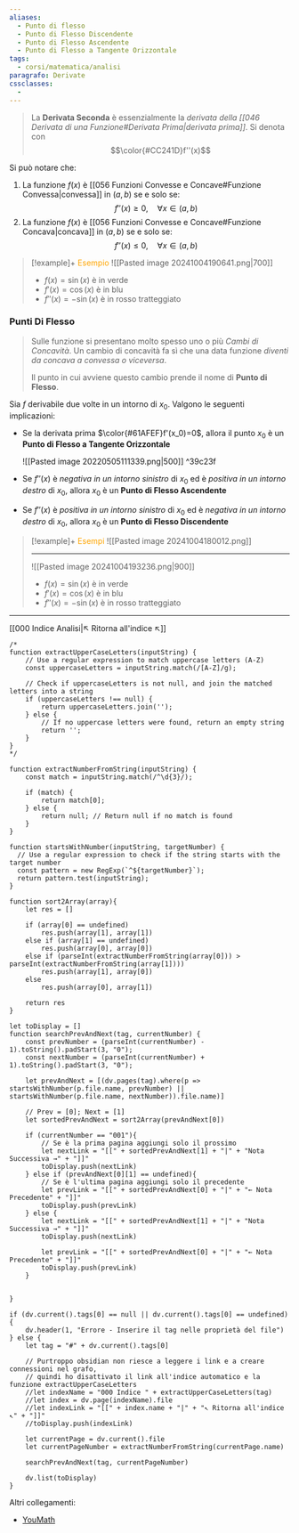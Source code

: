 ```yaml
---
aliases:
  - Punto di flesso
  - Punto di Flesso Discendente
  - Punto di Flesso Ascendente
  - Punto di Flesso a Tangente Orizzontale
tags:
  - corsi/matematica/analisi
paragrafo: Derivate
cssclasses:
  - 
---
```

>La **Derivata Seconda** è essenzialmente la *derivata della [[046 Derivata di una Funzione#Derivata Prima|derivata prima]]*. Si denota con $$\color{#CC241D}f''(x)$$

Si può notare che:
1. La funzione $f(x)$ è [[056 Funzioni Convesse e Concave#Funzione Convessa|convessa]] in $(a,b)$ se e solo se: $$f''(x)\geq0,\quad \forall x\in(a,b)$$
2. La funzione $f(x)$ è [[056 Funzioni Convesse e Concave#Funzione Concava|concava]] in $(a,b)$ se e solo se: $$f''(x)\leq0,\quad \forall x\in(a,b)$$

> [!example]+ <font color="orange">Esempio</font>
>![[Pasted image 20241004190641.png|700]]
>- $f(x)=\sin(x)$ è in verde
>- $f'(x)=\cos(x)$ è in blu
>- $f''(x)=-\sin(x)$ è in rosso tratteggiato

### Punti Di Flesso
>Sulle funzione si presentano molto spesso uno o più *Cambi di Concavità*. Un cambio di concavità fa sì che una data funzione *diventi da concava a convessa o viceversa*.
>
>Il punto in cui avviene questo cambio prende il nome di **Punto di Flesso**.

Sia $f$ derivabile due volte in un intorno di $x_0$. Valgono le seguenti implicazioni:
- Se la derivata prima $\color{#61AFEF}f'(x_0)=0$, allora il punto $x_0$ è un **Punto di Flesso a Tangente Orizzontale**
  
  ![[Pasted image 20220505111339.png|500]]
 ^39c23f
- Se $f''(x)$ è *negativa in un intorno sinistro* di $x_0$ ed è *positiva in un intorno destro* di $x_0$, allora $x_0$ è un **Punto di Flesso Ascendente**

- Se $f''(x)$ è *positiva in un intorno sinistro* di $x_0$ ed è *negativa in un intorno destro* di $x_0$, allora $x_0$ è un **Punto di Flesso Discendente**

> [!example]+ <font color="orange">Esempi</font>
>![[Pasted image 20241004180012.png]]
>
>---
>![[Pasted image 20241004193236.png|900]]
>- $f(x)=\sin(x)$ è in verde
>- $f'(x)=\cos(x)$ è in blu
>- $f''(x)=-\sin(x)$ è in rosso tratteggiato


___
[[000 Indice Analisi|↖ Ritorna all'indice ↖]]

```dataviewjs
/*
function extractUpperCaseLetters(inputString) {
	// Use a regular expression to match uppercase letters (A-Z)
	const uppercaseLetters = inputString.match(/[A-Z]/g);
	
	// Check if uppercaseLetters is not null, and join the matched letters into a string
	if (uppercaseLetters !== null) {
		return uppercaseLetters.join('');
	} else {
	    // If no uppercase letters were found, return an empty string
	    return '';
	}
}
*/

function extractNumberFromString(inputString) {
	const match = inputString.match(/^\d{3}/);
	
	if (match) {
		return match[0];
	} else {
		return null; // Return null if no match is found
	}
}

function startsWithNumber(inputString, targetNumber) {
  // Use a regular expression to check if the string starts with the target number
  const pattern = new RegExp(`^${targetNumber}`);
  return pattern.test(inputString);
}

function sort2Array(array){
	let res = []
	
	if (array[0] == undefined)
		res.push(array[1], array[1])
	else if (array[1] == undefined)
		res.push(array[0], array[0])
	else if (parseInt(extractNumberFromString(array[0])) > parseInt(extractNumberFromString(array[1])))
		res.push(array[1], array[0])
	else
		res.push(array[0], array[1])
	
	return res
}

let toDisplay = []
function searchPrevAndNext(tag, currentNumber) {
	const prevNumber = (parseInt(currentNumber) - 1).toString().padStart(3, "0");
	const nextNumber = (parseInt(currentNumber) + 1).toString().padStart(3, "0");
	
	let prevAndNext = [(dv.pages(tag).where(p => startsWithNumber(p.file.name, prevNumber) || startsWithNumber(p.file.name, nextNumber)).file.name)]
	
	// Prev = [0]; Next = [1]
	let sortedPrevAndNext = sort2Array(prevAndNext[0])
	
	if (currentNumber == "001"){ 
		// Se è la prima pagina aggiungi solo il prossimo
		let nextLink = "[[" + sortedPrevAndNext[1] + "|" + "Nota Successiva →" + "]]"
		toDisplay.push(nextLink)
	} else if (prevAndNext[0][1] == undefined){
		// Se è l'ultima pagina aggiungi solo il precedente
		let prevLink = "[[" + sortedPrevAndNext[0] + "|" + "← Nota Precedente" + "]]"
		toDisplay.push(prevLink)
	} else {
		let nextLink = "[[" + sortedPrevAndNext[1] + "|" + "Nota Successiva →" + "]]"
		toDisplay.push(nextLink)
		
		let prevLink = "[[" + sortedPrevAndNext[0] + "|" + "← Nota Precedente" + "]]"
		toDisplay.push(prevLink)
	}
	
	
}

if (dv.current().tags[0] == null || dv.current().tags[0] == undefined){
	dv.header(1, "Errore - Inserire il tag nelle proprietà del file")
} else {
	let tag = "#" + dv.current().tags[0]

	// Purtroppo obsidian non riesce a leggere i link e a creare connessioni nel grafo,
	// quindi ho disattivato il link all'indice automatico e la funzione extractUpperCaseLetters
	//let indexName = "000 Indice " + extractUpperCaseLetters(tag)
	//let index = dv.page(indexName).file
	//let indexLink = "[[" + index.name + "|" + "↖ Ritorna all'indice ↖" + "]]"
	//toDisplay.push(indexLink)
	
	let currentPage = dv.current().file
	let currentPageNumber = extractNumberFromString(currentPage.name)
	
	searchPrevAndNext(tag, currentPageNumber)
	
	dv.list(toDisplay)
}
```

Altri collegamenti: 
- [YouMath](https://www.youmath.it/lezioni/analisi-matematica/derivate/2297-teoremi-derivata-seconda.html)
